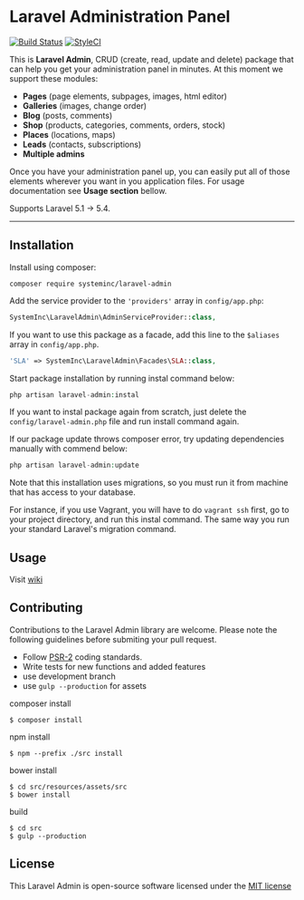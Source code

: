 # Laravel Administration Panel

[![Build Status](https://travis-ci.org/systeminc/laravel-admin.svg?branch=master)](https://travis-ci.org/systeminc/laravel-admin) [![StyleCI](https://styleci.io/repos/65193755/shield)](https://styleci.io/repos/65193755)

This is **Laravel Admin**, CRUD (create, read, update and delete) package that can help you get your administration panel in minutes. At this moment we support these modules:

- **Pages** (page elements, subpages, images, html editor)
- **Galleries** (images, change order)
- **Blog** (posts, comments)
- **Shop** (products, categories, comments, orders, stock)
- **Places** (locations, maps)
- **Leads** (contacts, subscriptions)
- **Multiple admins**

Once you have your administration panel up, you can easily put all of those elements wherever you want in you application files. For usage documentation see **Usage section** bellow.

Supports Laravel 5.1 -> 5.4.

---

## Installation

Install using composer:

```
composer require systeminc/laravel-admin
```

Add the service provider to the `'providers'` array in `config/app.php`:

```php
SystemInc\LaravelAdmin\AdminServiceProvider::class,
```

If you want to use this package as a facade, add this line to the `$aliases` array in `config/app.php`.

```php
'SLA' => SystemInc\LaravelAdmin\Facades\SLA::class,
```

Start package installation by running instal command below:

```php
php artisan laravel-admin:instal
```
If you want to instal package again from scratch, just delete the `config/laravel-admin.php` file and run install command again.

If our package update throws composer error, try updating dependencies manually with commend below:

```php
php artisan laravel-admin:update
```

Note that this installation uses migrations, so you must run it from machine that has access to your database. 

For instance, if you use Vagrant, you will have to do `vagrant ssh` first, go to your project directory, and run this instal command. The same way you run your standard Laravel's migration command. 

## Usage

Visit [wiki](https://github.com/systeminc/laravel-admin/wiki/Blog) 

## Contributing

Contributions to the Laravel Admin library are welcome. Please note the following guidelines before submiting your pull request.

- Follow [PSR-2](http://www.php-fig.org/psr/psr-2/) coding standards.
- Write tests for new functions and added features
- use development branch
- use `gulp --production` for assets


composer install
```
$ composer install
```

npm install
```
$ npm --prefix ./src install
```

bower install
```
$ cd src/resources/assets/src
$ bower install
```

build
```
$ cd src
$ gulp --production
```

## License

This Laravel Admin is open-source software licensed under the [MIT license](http://opensource.org/licenses/MIT)
